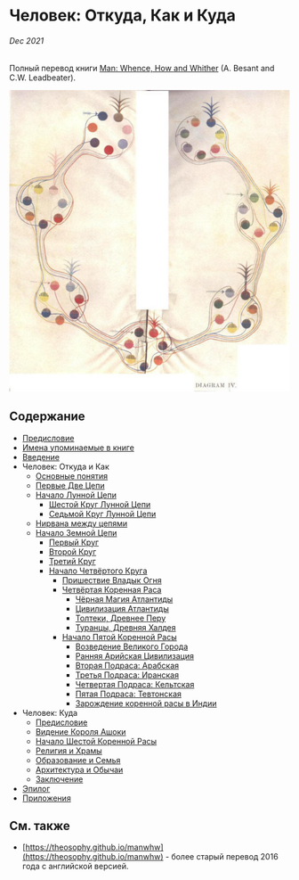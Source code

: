 # Человек: Откуда, Как и Куда

###### Dec 2021

Полный перевод книги [Man: Whence, How and Whither](https://archive.org/details/manwhencehowandw031919mbp) (A. Besant and C.W. Leadbeater).

![](/img/4.jpg)

## Содержание

- [Предисловие](ru/00.foreword.md)
- [Имена упоминаемые в книге](ru/00.characters.md)
- [Введение](ru/01.introduction.md)
- Человек: Откуда и Как
  - [Основные понятия](ru/01.preliminaries.md)
  - [Первые Две Цепи](ru/02.1st-and-2nd-chains.md)
  - [Начало Лунной Цепи](ru/03.early-moon-chain.md)
    - [Шестой Круг Лунной Цепи](ru/04.6th-moon-round.md)
    - [Седьмой Круг Лунной Цепи](ru/05.7th-moon-round.md)
  - [Нирвана между цепями](ru/06.0.interchain-nirvana.md)
  - [Начало Земной Цепи](ru/06.early-earth-chain.md)
    - [Первый Круг](ru/07.1st-round.md)
    - [Второй Круг](ru/07.2nd-round.md)
    - [Третий Круг](ru/07.3rd-round.md)
    - [Начало Четвёртого Круга](ru/07.4th-round.md)
      - [Пришествие Владык Огня](ru/07.lords-of-fire.md)
      - [Четвёртая Коренная Раса](ru/08.4th-root-race.md)
        - [Чёрная Магия Атлантиды](ru/10.atlantean-black-magic.md)
        - [Цивилизация Атлантиды](ru/11.atlantean-civilization.md)
        - [Толтеки, Древнее Перу](ru/12.tolteks-ancient-peru.md)
        - [Туранцы, Древняя Халдея](ru/13.turanians-ancient-chaldea.md)
      - [Начало Пятой Коренной Расы](ru/14.5th-root-race.md)
        - [Возведение Великого Города](ru/15.the-great-city.md)
        - [Ранняя Арийская Цивилизация](ru/16.1-aryans.md)
        - [Вторая Подраса: Арабская](ru/16.2-arabians.md)
        - [Третья Подраса: Иранская](ru/16.3-iranians.md)
        - [Четвертая Подраса: Кельтская](ru/16.4-celts.md)
        - [Пятая Подраса: Тевтонская](ru/16.5-teutons.md)
        - [Зарождение коренной расы в Индии](ru/16.root-stock.md)
- Человек: Куда
  - [Предисловие](ru/20.6th-root-race-intro.md)
  - [Видение Короля Ашоки](ru/21.king-ashoka-vision.md)
  - [Начало Шестой Коренной Расы](ru/23.early-6th-root-race.md)
  - [Религия и Храмы](ru/24.religion-and-temples.md)
  - [Образование и Семья](ru/25.education-and-family.md)
  - [Архитектура и Обычаи](ru/26.architecture-and-customs.md)
  - [Заключение](ru/conclusion.md)
- [Эпилог](ru/epilogue.md)
- [Приложения](ru/appendix.md)

## См. также

- [https://theosophy.github.io/manwhw](https://theosophy.github.io/manwhw) - более старый перевод 2016 года с английской версией.
